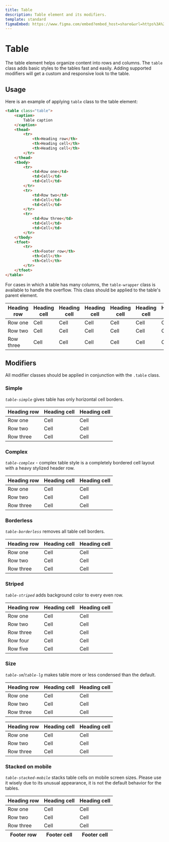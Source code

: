 ```yaml
---
title: Table
description: Table element and its modifiers.
template: standard
figmaEmbed: https://www.figma.com/embed?embed_host=share&url=https%3A%2F%2Fwww.figma.com%2Ffile%2F1xPKoajeYtL7JPQ4ZoENkr%2F%25F0%259F%258C%259E-Atlas-Design-UI-Kit-(Team-Guidance)%3Fnode-id%3D195%253A3262
---
```


# Table

The table element helps organize content into rows and columns. The `table` class adds basic styles to the tables fast and easily. Adding supported modifiers will get a custom and responsive look to the table.

## Usage

Here is an example of applying `table` class to the table element:

```html
<table class="table">
	<caption>
		Table caption
	</caption>
	<thead>
		<tr>
			<th>Heading row</th>
			<th>Heading cell</th>
			<th>Heading cell</th>
		</tr>
	</thead>
	<tbody>
		<tr>
			<td>Row one</td>
			<td>Cell</td>
			<td>Cell</td>
		</tr>
		<tr>
			<td>Row two</td>
			<td>Cell</td>
			<td>Cell</td>
		</tr>
		<tr>
			<td>Row three</td>
			<td>Cell</td>
			<td>Cell</td>
		</tr>
	</tbody>
	<tfoot>
		<tr>
			<th>Footer row</th>
			<th>Cell</th>
			<th>Cell</th>
		</tr>
	</tfoot>
</table>
```

For cases in which a table has many columns, the `table-wrapper` class is available to handle the overflow. This class should be applied to the table's parent element.

<div class="table-wrapper margin-top-sm">
	<table class="table">
		<thead>
			<tr>
				<th>Heading row</th>
				<th>Heading cell</th>
				<th>Heading cell</th>
				<th>Heading cell</th>
				<th>Heading cell</th>
				<th>Heading cell</th>
				<th>Heading cell</th>
			</tr>
		</thead>
		<tbody>
			<tr>
				<td>Row one</td>
				<td>Cell</td>
				<td>Cell</td>
				<td>Cell</td>
				<td>Cell</td>
				<td>Cell</td>
				<td>Cell</td>
			</tr>
			<tr>
				<td>Row two</td>
				<td>Cell</td>
				<td>Cell</td>
				<td>Cell</td>
				<td>Cell</td>
				<td>Cell</td>
				<td>Cell</td>
			</tr>
			<tr>
				<td>Row three</td>
				<td>Cell</td>
				<td>Cell</td>
				<td>Cell</td>
				<td>Cell</td>
				<td>Cell</td>
				<td>Cell</td>
			</tr>
		</tbody>
	</table>
</div>

## Modifiers

All modifier classes should be applied in conjunction with the `.table` class.

### Simple

_`table-simple`_ gives table has only horizontal cell borders.

<table class="table table-simple margin-top-sm">
	<thead>
		<tr>
			<th>Heading row</th>
			<th>Heading cell</th>
			<th>Heading cell</th>
		</tr>
	</thead>
	<tbody>
		<tr>
			<td>Row one</td>
			<td>Cell</td>
			<td>Cell</td>
		</tr>
		<tr>
			<td>Row two</td>
			<td>Cell</td>
			<td>Cell</td>
		</tr>
		<tr>
			<td>Row three</td>
			<td>Cell</td>
			<td>Cell</td>
		</tr>
	</tbody>
</table>

### Complex

_`table-complex`_ - complex table style is a completely bordered cell layout with a heavy stylized header row.

<table class="table table-complex margin-top-sm">
	<thead>
		<tr>
			<th>Heading row</th>
			<th>Heading cell</th>
			<th>Heading cell</th>
		</tr>
	</thead>
	<tbody>
		<tr>
			<td>Row one</td>
			<td>Cell</td>
			<td>Cell</td>
		</tr>
		<tr>
			<td>Row two</td>
			<td>Cell</td>
			<td>Cell</td>
		</tr>
		<tr>
			<td>Row three</td>
			<td>Cell</td>
			<td>Cell</td>
		</tr>
	</tbody>
</table>

### Borderless

_`table-borderless`_ removes all table cell borders.

<table class="table table-borderless margin-top-sm">
	<thead>
		<tr>
			<th>Heading row</th>
			<th>Heading cell</th>
			<th>Heading cell</th>
		</tr>
	</thead>
	<tbody>
		<tr>
			<td>Row one</td>
			<td>Cell</td>
			<td>Cell</td>
		</tr>
		<tr>
			<td>Row two</td>
			<td>Cell</td>
			<td>Cell</td>
		</tr>
		<tr>
			<td>Row three</td>
			<td>Cell</td>
			<td>Cell</td>
		</tr>
	</tbody>
</table>

### Striped

_`table-striped`_ adds background color to every even row.

<table class="table table-striped margin-top-sm">
	<thead>
		<tr>
			<th>Heading row</th>
			<th>Heading cell</th>
			<th>Heading cell</th>
		</tr>
	</thead>
	<tbody>
		<tr>
			<td>Row one</td>
			<td>Cell</td>
			<td>Cell</td>
		</tr>
		<tr>
			<td>Row two</td>
			<td>Cell</td>
			<td>Cell</td>
		</tr>
		<tr>
			<td>Row three</td>
			<td>Cell</td>
			<td>Cell</td>
		</tr>
		<tr>
			<td>Row four</td>
			<td>Cell</td>
			<td>Cell</td>
		</tr>
		<tr>
			<td>Row five</td>
			<td>Cell</td>
			<td>Cell</td>
		</tr>
	</tbody>
</table>

### Size

_`table-sm`_/_`table-lg`_ makes table more or less condensed than the default.

<table class="table table-sm margin-top-sm">
	<thead>
		<tr>
			<th>Heading row</th>
			<th>Heading cell</th>
			<th>Heading cell</th>
		</tr>
	</thead>
	<tbody>
		<tr>
			<td>Row one</td>
			<td>Cell</td>
			<td>Cell</td>
		</tr>
		<tr>
			<td>Row two</td>
			<td>Cell</td>
			<td>Cell</td>
		</tr>
		<tr>
			<td>Row three</td>
			<td>Cell</td>
			<td>Cell</td>
		</tr>
	</tbody>
</table>

<table class="table table-lg margin-top-sm">
	<thead>
		<tr>
			<th>Heading row</th>
			<th>Heading cell</th>
			<th>Heading cell</th>
		</tr>
	</thead>
	<tbody>
		<tr>
			<td>Row one</td>
			<td>Cell</td>
			<td>Cell</td>
		</tr>
		<tr>
			<td>Row two</td>
			<td>Cell</td>
			<td>Cell</td>
		</tr>
		<tr>
			<td>Row three</td>
			<td>Cell</td>
			<td>Cell</td>
		</tr>
	</tbody>
</table>

### Stacked on mobile

_`table-stacked-mobile`_ stacks table cells on mobile screen sizes. Please use it wisely due to its unusual appearance, it is not the default behavior for the tables.

<table class="table table-stacked-mobile margin-top-sm">
	<thead>
		<tr>
			<th>Heading row</th>
			<th>Heading cell</th>
			<th>Heading cell</th>
		</tr>
	</thead>
	<tbody>
		<tr>
			<td>Row one</td>
			<td>Cell</td>
			<td>Cell</td>
		</tr>
		<tr>
			<td>Row two</td>
			<td>Cell</td>
			<td>Cell</td>
		</tr>
		<tr>
			<td>Row three</td>
			<td>Cell</td>
			<td>Cell</td>
		</tr>
	</tbody>
	<tfoot>
		<tr>
			<th>Footer row</th>
			<th>Footer cell</th>
			<th>Footer cell</th>
		</tr>
	</tfoot>
</table>

